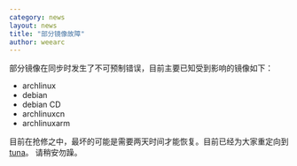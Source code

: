 ```yaml
---
category: news
layout: news
title: "部分镜像故障"
author: weearc
---
```

部分镜像在同步时发生了不可预制错误，目前主要已知受到影响的镜像如下：
- archlinux
- debian
- debian CD
- archlinuxcn
- archlinuxarm

目前在抢修之中，最坏的可能是需要两天时间才能恢复。目前已经为大家重定向到[tuna](http://mirrors.tuna.tsinghua.edu.cn)。
请稍安勿躁。